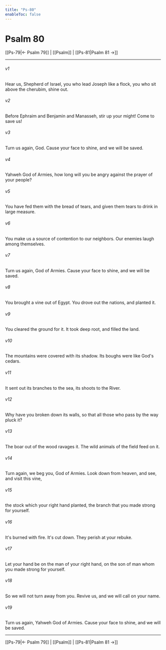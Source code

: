 ```yaml
---
title: "Ps-80"
enableToc: false
---
```

# Psalm 80

[[Ps-79|← Psalm 79]] | [[Psalm]] | [[Ps-81|Psalm 81 →]]
***



###### v1 
Hear us, Shepherd of Israel, you who lead Joseph like a flock, you who sit above the cherubim, shine out. 

###### v2 
Before Ephraim and Benjamin and Manasseh, stir up your might! Come to save us! 

###### v3 
Turn us again, God. Cause your face to shine, and we will be saved. 

###### v4 
Yahweh God of Armies, how long will you be angry against the prayer of your people? 

###### v5 
You have fed them with the bread of tears, and given them tears to drink in large measure. 

###### v6 
You make us a source of contention to our neighbors. Our enemies laugh among themselves. 

###### v7 
Turn us again, God of Armies. Cause your face to shine, and we will be saved. 

###### v8 
You brought a vine out of Egypt. You drove out the nations, and planted it. 

###### v9 
You cleared the ground for it. It took deep root, and filled the land. 

###### v10 
The mountains were covered with its shadow. Its boughs were like God's cedars. 

###### v11 
It sent out its branches to the sea, its shoots to the River. 

###### v12 
Why have you broken down its walls, so that all those who pass by the way pluck it? 

###### v13 
The boar out of the wood ravages it. The wild animals of the field feed on it. 

###### v14 
Turn again, we beg you, God of Armies. Look down from heaven, and see, and visit this vine, 

###### v15 
the stock which your right hand planted, the branch that you made strong for yourself. 

###### v16 
It's burned with fire. It's cut down. They perish at your rebuke. 

###### v17 
Let your hand be on the man of your right hand, on the son of man whom you made strong for yourself. 

###### v18 
So we will not turn away from you. Revive us, and we will call on your name. 

###### v19 
Turn us again, Yahweh God of Armies. Cause your face to shine, and we will be saved.

***
[[Ps-79|← Psalm 79]] | [[Psalm]] | [[Ps-81|Psalm 81 →]]
